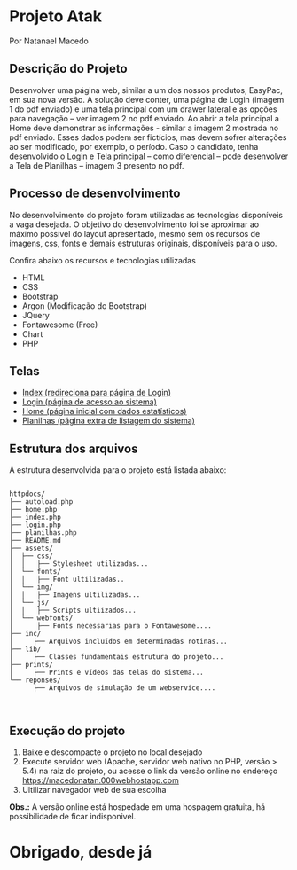 <h1>Projeto Atak</h1>
<p>Por Natanael Macedo</p>

<h2>Descrição do Projeto</h2>

<p>Desenvolver uma página web, similar a um dos nossos produtos, EasyPac, em sua nova
versão. A solução deve conter, uma página de Login (imagem 1 do pdf enviado) e uma tela principal com um drawer lateral
e as opções para navegação – ver imagem 2 no pdf enviado. Ao abrir a tela principal a Home deve demonstrar as informações - similar a imagem 2 mostrada no pdf enviado. Esses dados podem ser fictícios, mas devem sofrer alterações ao ser modificado, por exemplo, o período. Caso o candidato, tenha desenvolvido o Login e Tela principal – como diferencial – pode desenvolver a Tela de Planilhas – imagem 3 presento no pdf.</p>

<h2>Processo de desenvolvimento</h2>

<p>No desenvolvimento do projeto foram utilizadas as tecnologias disponíveis a vaga desejada. O objetivo do desenvolvimento foi se aproximar ao máximo possível do layout apresentado, mesmo sem os recursos de imagens, css, fonts e demais estruturas originais, disponíveis para o uso.</p>

<p>Confira abaixo os recursos e tecnologias utilizadas</p>

<ul>
    <li>HTML</li>
    <li>CSS</li>
    <li>Bootstrap</li>
    <li>Argon (Modificação do Bootstrap)</li>
    <li>JQuery</li>
    <li>Fontawesome (Free)</li>
    <li>Chart</li>
    <li>PHP</li>
</ul>

<h2>Telas</h2>
<ul>
    <li><a href="https://macedonatan.000webhostapp.com">Index (redireciona para página de Login)</a></li>
    <li><a href="https://macedonatan.000webhostapp.com/login.php">Login (página de acesso ao sistema)</a></li>
    <li><a href="https://macedonatan.000webhostapp.com/home.php">Home (página inicial com dados estatísticos)</a></li>
    <li><a href="https://macedonatan.000webhostapp.com/planilhas.php">Planilhas (página extra de listagem do sistema)</a></li>
</ul>

<h2>Estrutura dos arquivos</h2>

<p>A estrutura desenvolvida para o projeto está listada abaixo:</p>

<div class="highlighter-rouge"><div class="highlight"><pre class="highlight"><code>
httpdocs/
├── autoload.php
├── home.php
├── index.php
├── login.php
├── planilhas.php
├── README.md
├── assets/
│  ├── css/
│  │   ├── Stylesheet utilizadas...
│  └── fonts/
│  │   ├── Font ultilizadas..
│  └── img/
│  │   ├── Imagens ultilizadas...
│  └── js/
│  │   ├── Scripts ultiizados...
│  └── webfonts/
│      ├── Fonts necessarias para o Fontawesome....
├── inc/
│     ├── Arquivos incluídos em determinadas rotinas...
├── lib/
│     ├── Classes fundamentais estrutura do projeto...
├── prints/
│     ├── Prints e vídeos das telas do sistema...
└── reponses/
      ├── Arquivos de simulação de um webservice....

</code></pre></div></div>

<h2>Execução do projeto</h2>
<ol>
    <li>Baixe e descompacte o projeto no local desejado</li>
    <li>Execute servidor web (Apache, servidor web nativo no PHP, versão > 5.4) na raiz do projeto, ou acesse o link da versão online no endereço <a href="https://macedonatan.000webhostapp.com">https://macedonatan.000webhostapp.com</a></li>
    <li>Ultilizar navegador web de sua escolha</li>
</ol>

<p><b>Obs.:</b> A versão online está hospedade em uma hospagem gratuita, há possibilidade de ficar indisponivel.</p>

<h1>Obrigado, desde já</h1>
